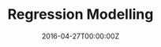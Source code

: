 ---
date: "2016-04-27T00:00:00Z"
external_link: "https://github.com/702BH/University-Project-Regression-Modelling/blob/main/Regression%20Modelling.pdf"
summary:  Within this report linear and logistic regression techniques are applied with the goal of estimating socioeconomic determinants of a child’s nutritional status within the country of Tanzania. The report contains detailed explanations of the two methods and interpretations of the outputs of the techniques. The analysis was conducted within STATA.
tags:
- University Projects
title: Regression Modelling
url_code: ""
url_pdf: ""
url_slides: ""
url_video: ""
---